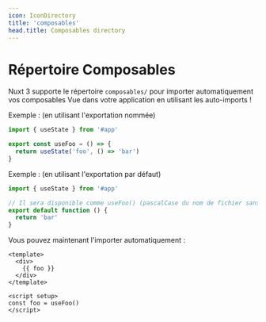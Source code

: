 ```yaml
---
icon: IconDirectory
title: 'composables'
head.title: Composables directory
---
```


# Répertoire Composables

Nuxt 3 supporte le répertoire `composables/` pour importer automatiquement vos composables Vue dans votre application en utilisant les auto-imports !

Exemple : (en utilisant l'exportation nommée)

```js [composables/useFoo.ts]
import { useState } from '#app'

export const useFoo = () => {
  return useState('foo', () => 'bar')
}
```

Exemple : (en utilisant l'exportation par défaut)

```js [composables/use-foo.ts or composables/useFoo.ts]
import { useState } from '#app'

// Il sera disponible comme useFoo() (pascalCase du nom de fichier sans extension)
export default function () {
  return 'bar'
}
```

Vous pouvez maintenant l'importer automatiquement :

```vue [app.vue]
<template>
  <div>
    {{ foo }}
  </div>
</template>

<script setup>
const foo = useFoo()
</script>
```
